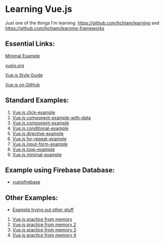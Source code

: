 # Learning Vue.js

Just one of the things I'm learning. <https://github.com/hchiam/learning> and <https://github.com/hchiam/learning-frameworks>

## Essential Links:

<a target="_blank" href="https://codepen.io/hchiam/pen/Qgbmwr">Minimal Example</a>

<a target="_blank" href="https://vuejs.org/">vuejs.org</a>

<a target="_blank" href="https://vuejs.org/v2/style-guide/">Vue.js Style Guide</a>

<a target="_blank" href="https://github.com/vuejs/vue">Vue.js on GitHub</a>

## Standard Examples:

1. <a target="_blank" href="https://codepen.io/hchiam/pen/WZaZvg">Vue.js click-example</a>
1. <a target="_blank" href="https://codepen.io/hchiam/pen/oGaGjz">Vue.js component-example-with-data</a>
1. <a target="_blank" href="https://codepen.io/hchiam/pen/wrYrKj">Vue.js component-example</a>
1. <a target="_blank" href="https://codepen.io/hchiam/pen/KXGXdb">Vue.js conditional-example</a>
1. <a target="_blank" href="https://codepen.io/hchiam/pen/eGPGpq">Vue.js directive-example</a>
1. <a target="_blank" href="https://codepen.io/hchiam/pen/qPJPbN">Vue.js for-repeat-example</a>
1. <a target="_blank" href="https://codepen.io/hchiam/pen/Bwqwjx">Vue.js input-form-example</a>
1. <a target="_blank" href="https://codepen.io/hchiam/pen/WZaZra">Vue.js loop-example</a>
1. <a target="_blank" href="https://codepen.io/hchiam/pen/Qgbmwr">Vue.js minimal-example</a>

## Example using Firebase Database:

- <a target="_blank" href="https://github.com/hchiam/vuejsfirebase">vuejsfirebase</a>

## Other Examples:

- <a target="_blank" href="https://codepen.io/hchiam/pen/NayYpO?editors=0010">Example trying out other stuff</a>

1. <a target="_blank" href="https://codepen.io/hchiam/pen/Ewdbxm">Vue.js practice from memory</a>
1. <a target="_blank" href="https://codepen.io/hchiam/pen/veVWYa">Vue.js practice from memory 2</a>
1. <a target="_blank" href="https://codepen.io/hchiam/pen/KXGyVd">Vue.js practice from memory 3</a>
1. <a target="_blank" href="https://codepen.io/hchiam/pen/rGqYey">Vue.js practice from memory 4</a>
